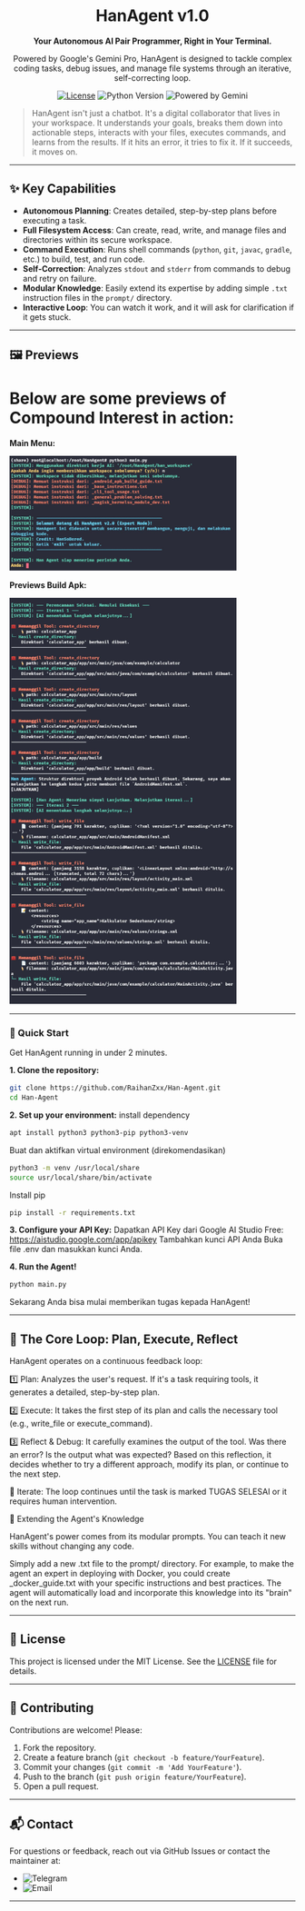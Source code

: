 <div align="center">
  <h1>HanAgent v1.0</h1>
  <p><strong>Your Autonomous AI Pair Programmer, Right in Your Terminal.</strong></p>
  <p>Powered by Google's Gemini Pro, HanAgent is designed to tackle complex coding tasks, debug issues, and manage file systems through an iterative, self-correcting loop.</p>
  
  <p>
    <a href="https://github.com/RaihanZxx/Han-Agent/blob/main/LICENSE"><img src="https://img.shields.io/github/license/RaihanZxx/Han-Agent?style=for-the-badge&color=blue" alt="License"></a>
    <img src="https://img.shields.io/badge/Python-3.8+-blue?style=for-the-badge&logo=python" alt="Python Version">
    <img src="https://img.shields.io/badge/Powered%20by-Gemini-blueviolet?style=for-the-badge&logo=google" alt="Powered by Gemini">
  </p>
</div>

> HanAgent isn't just a chatbot. It's a digital collaborator that lives in your workspace. It understands your goals, breaks them down into actionable steps, interacts with your files, executes commands, and learns from the results. If it hits an error, it tries to fix it. If it succeeds, it moves on.

---

## ✨ Key Capabilities

*   **Autonomous Planning**: Creates detailed, step-by-step plans before executing a task.
*   **Full Filesystem Access**: Can create, read, write, and manage files and directories within its secure workspace.
*   **Command Execution**: Runs shell commands (`python`, `git`, `javac`, `gradle`, etc.) to build, test, and run code.
*   **Self-Correction**: Analyzes `stdout` and `stderr` from commands to debug and retry on failure.
*   **Modular Knowledge**: Easily extend its expertise by adding simple `.txt` instruction files in the `prompt/` directory.
*   **Interactive Loop**: You can watch it work, and it will ask for clarification if it gets stuck.

---

## 🖼️ Previews

# Below are some previews of Compound Interest in action:
**Main Menu:**

<img src="https://github.com/RaihanZxx/Han-Agent/blob/main/previews%2Fpreviews1.jpg" width="400">

**Previews Build Apk:**

<img src="https://github.com/RaihanZxx/Han-Agent/blob/main/previews%2Fpreviews2.jpg" width="400">

---

### 🚀 Quick Start

Get HanAgent running in under 2 minutes.

**1. Clone the repository:**
```bash
git clone https://github.com/RaihanZxx/Han-Agent.git
cd Han-Agent
```



**2. Set up your environment:**
install dependency
```bash
apt install python3 python3-pip python3-venv
```

Buat dan aktifkan virtual environment (direkomendasikan)
```bash
python3 -m venv /usr/local/share
source usr/local/share/bin/activate
```

Install pip
```bash
pip install -r requirements.txt
```

**3. Configure your API Key:**
Dapatkan API Key dari Google AI Studio Free: https://aistudio.google.com/app/apikey
Tambahkan kunci API Anda Buka file .env dan masukkan kunci Anda.

**4. Run the Agent!**
```bash
python main.py
```

Sekarang Anda bisa mulai memberikan tugas kepada HanAgent!

---

## 🧠 The Core Loop: Plan, Execute, Reflect

HanAgent operates on a continuous feedback loop:

1️⃣ Plan: Analyzes the user's request. If it's a task requiring tools, it generates a detailed, step-by-step plan.

2️⃣ Execute: It takes the first step of its plan and calls the necessary tool (e.g., write_file or execute_command).

3️⃣ Reflect & Debug: It carefully examines the output of the tool. Was there an error? Is the output what was expected? Based on this reflection, it decides whether to try a different approach, modify its plan, or continue to the next step.

🔁 Iterate: The loop continues until the task is marked TUGAS SELESAI or it requires human intervention.

🔧 Extending the Agent's Knowledge

HanAgent's power comes from its modular prompts. You can teach it new skills without changing any code.

Simply add a new .txt file to the prompt/ directory. For example, to make the agent an expert in deploying with Docker, you could create _docker_guide.txt with your specific instructions and best practices. The agent will automatically load and incorporate this knowledge into its "brain" on the next run.

---

## 📄 License

This project is licensed under the MIT License. See the [LICENSE](LICENSE) file for details.

---

## 🤝 Contributing

Contributions are welcome! Please:
1. Fork the repository.
2. Create a feature branch (`git checkout -b feature/YourFeature`).
3. Commit your changes (`git commit -m 'Add YourFeature'`).
4. Push to the branch (`git push origin feature/YourFeature`).
5. Open a pull request.

---

## 📬 Contact

For questions or feedback, reach out via GitHub Issues or contact the maintainer at:
- <img src="https://img.shields.io/badge/Telegram-%40HanSoBored-0088cc?style=flat-square&logo=telegram" alt="Telegram" height="20">
- <img src="https://img.shields.io/badge/Email-raihanzxzy%40gmail.com-d14836?style=flat-square&logo=gmail" alt="Email" height="20">

---